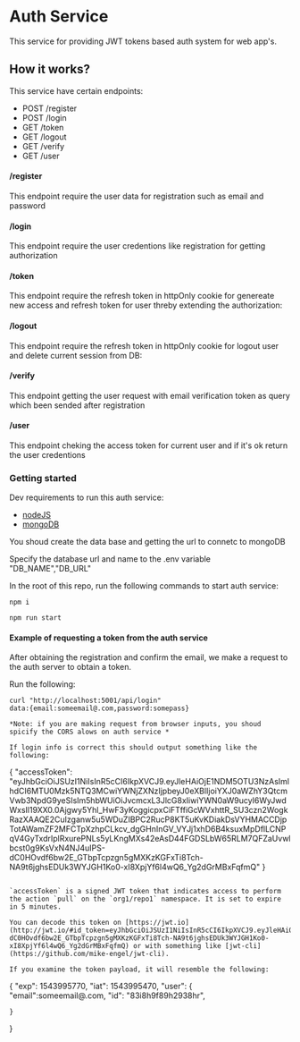 #  Auth Service

This service for providing JWT tokens based auth system for web app's.

## How it works?
This service have certain endpoints:
- POST /register 
- POST /login
- GET  /token
- GET  /logout
- GET  /verify
- GET  /user

#### /register 
This endpoint require the user data for  registration such as email and password
#### /login 
This endpoint require the user credentions like registration  for getting authorization
#### /token 
This endpoint require the refresh token in httpOnly cookie for genereate new access and refresh token for user threby extending the authorization:
#### /logout 
This endpoint require the refresh token in httpOnly cookie for logout user and delete current session from DB:
#### /verify 
This endpoint getting the user request with email verification token as query which been sended after registration
#### /user
This endpoint cheking the access token for current user and if it's ok return the user credentions
 

### Getting started

Dev requirements to run this auth service:

- [nodeJS](https://nodejs.org/docs)
- [mongoDB](https://www.mongodb.com/atlas/database)

You shoud create the data base and getting the url to connetc to mongoDB

Specify the database url and name to the .env variable "DB_NAME","DB_URL"

In the root of this repo, run the following commands to start auth service:

```
npm i

npm run start
```



#### Example of requesting a token from the auth service

After obtaining the registration and confirm the email, we make a request to the auth server to obtain a token.

Run the following:

```
curl "http://localhost:5001/api/login"
data:{email:someemail@.com,password:somepass}

*Note: if you are making request from browser inputs, you shoud spicify the CORS alows on auth service *

If login info is correct this should output something like the following:

```
{
  "accessToken": "eyJhbGciOiJSUzI1NiIsInR5cCI6IkpXVCJ9.eyJleHAiOjE1NDM5OTU3NzAsImlhdCI6MTU0Mzk5NTQ3MCwiYWNjZXNzIjpbeyJ0eXBlIjoiYXJ0aWZhY3QtcmVwb3NpdG9yeSIsIm5hbWUiOiJvcmcxL3JlcG8xIiwiYWN0aW9ucyI6WyJwdWxsIl19XX0.0Ajgwy5Yhl_HwF3yKoggicpxCiFTffiGcWVxhttR_SU3czn2WogkRazXAAQE2CuIzganw5u5WDuZIBPC2RucP8KT5uKvKDiakDsVYHMACCDjpTotAWamZF2MFCTpXzhpCLkcv_dgGHnInGV_VYJj1xhD6B4ksuxMpDflLCNPqV4GyTxdrIplRxurePNLs5yLKngMXs42eAsD44FGDSLbW65RLM7QFZaUvwlbcst0g9KsVxN4NJ4uIPS-dC0HOvdf6bw2E_GTbpTcpzgn5gMXKzKGFxTi8Tch-NA9t6jghsEDUk3WYJGH1Ko0-xI8XpjYf6l4wQ6_Yg2dGrMBxFqfmQ"
}
```

`accessToken` is a signed JWT token that indicates access to perform the action `pull` on the `org1/repo1` namespace. It is set to expire in 5 minutes.

You can decode this token on [https://jwt.io](http://jwt.io/#id_token=eyJhbGciOiJSUzI1NiIsInR5cCI6IkpXVCJ9.eyJleHAiOjE1NDM5OTU3NzAsImlhdCI6MTU0Mzk5NTQ3MCwiYWNjZXNzIjpbeyJ0eXBlIjoiYXJ0aWZhY3QtcmVwb3NpdG9yeSIsIm5hbWUiOiJvcmcxL3JlcG8xIiwiYWN0aW9ucyI6WyJwdWxsIl19XX0.0Ajgwy5Yhl_HwF3yKoggicpxCiFTffiGcWVxhttR_SU3czn2WogkRazXAAQE2CuIzganw5u5WDuZIBPC2RucP8KT5uKvKDiakDsVYHMACCDjpTotAWamZF2MFCTpXzhpCLkcv_dgGHnInGV_VYJj1xhD6B4ksuxMpDflLCNPqV4GyTxdrIplRxurePNLs5yLKngMXs42eAsD44FGDSLbW65RLM7QFZaUvwlbcst0g9KsVxN4NJ4uIPS-dC0HOvdf6bw2E_GTbpTcpzgn5gMXKzKGFxTi8Tch-NA9t6jghsEDUk3WYJGH1Ko0-xI8XpjYf6l4wQ6_Yg2dGrMBxFqfmQ) or with something like [jwt-cli](https://github.com/mike-engel/jwt-cli).

If you examine the token payload, it will resemble the following:

```
{
  "exp": 1543995770,
  "iat": 1543995470,
  "user": 
    {
      "email":someemail@.com,
      "id": "83i8h9f89h2938hr",
      
    }
}
```



